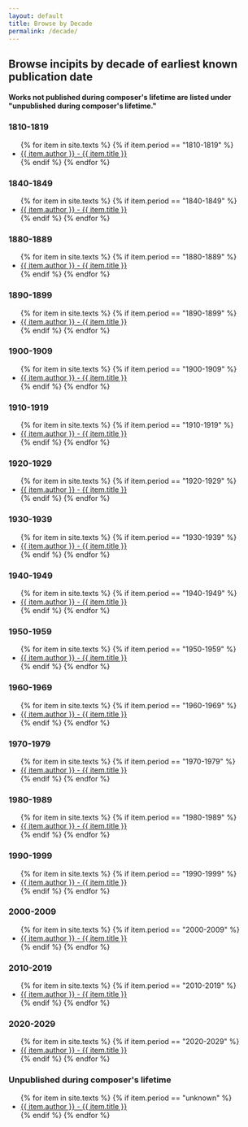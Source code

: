 ```yaml
---
layout: default
title: Browse by Decade
permalink: /decade/
---
```

## Browse incipits by decade of earliest known publication date
#### Works not published during composer's lifetime are listed under "unpublished during composer's lifetime."

<div class="toc">

  <h3>1810-1819</h3>
    <ul class="texts">
    {% for item in site.texts %}
      {% if item.period == "1810-1819" %}
          <li class="text-author.text-title">
          <a href="{{ site.baseurl }}{{ item.url }}">
         {{ item.author }} -
         {{ item.title }}
              </a>
    </li>
      {% endif %}
    {% endfor %}
</ul>


  <h3>1840-1849</h3>
    <ul class="texts">
    {% for item in site.texts %}
      {% if item.period == "1840-1849" %}
          <li class="text-author.text-title">
          <a href="{{ site.baseurl }}{{ item.url }}">
        {{ item.author }} -
         {{ item.title }}
              </a>
    </li>
      {% endif %}
    {% endfor %}
</ul>


  <h3>1880-1889</h3>
    <ul class="texts">
    {% for item in site.texts %}
      {% if item.period == "1880-1889" %}
          <li class="text-author.text-title">
          <a href="{{ site.baseurl }}{{ item.url }}">
        {{ item.author }} -
         {{ item.title }}
              </a>
    </li>
      {% endif %}
    {% endfor %}
</ul>

  <h3>1890-1899</h3>
    <ul class="texts">
    {% for item in site.texts %}
      {% if item.period == "1890-1899" %}
          <li class="text-author.text-title">
          <a href="{{ site.baseurl }}{{ item.url }}">
        {{ item.author }} -
         {{ item.title }}
              </a>
    </li>
      {% endif %}
    {% endfor %}
</ul>

  <h3>1900-1909</h3>
    <ul class="texts">
    {% for item in site.texts %}
      {% if item.period == "1900-1909" %}
          <li class="text-author.text-title">
          <a href="{{ site.baseurl }}{{ item.url }}">
         {{ item.author }} -
         {{ item.title }}
              </a>
    </li>
      {% endif %}
    {% endfor %}
</ul>

  <h3>1910-1919</h3>
    <ul class="texts">
    {% for item in site.texts %}
      {% if item.period == "1910-1919" %}
          <li class="text-author.text-title">
          <a href="{{ site.baseurl }}{{ item.url }}">
        {{ item.author }} -
         {{ item.title }}
              </a>
    </li>
      {% endif %}
    {% endfor %}
</ul>

  <h3>1920-1929</h3>
    <ul class="texts">
    {% for item in site.texts %}
      {% if item.period == "1920-1929" %}
          <li class="text-author.text-title">
          <a href="{{ site.baseurl }}{{ item.url }}">
        {{ item.author }} -
         {{ item.title }}
              </a>
    </li>
      {% endif %}
    {% endfor %}
</ul>

  <h3>1930-1939</h3>
    <ul class="texts">
    {% for item in site.texts %}
      {% if item.period == "1930-1939" %}
          <li class="text-author.text-title">
          <a href="{{ site.baseurl }}{{ item.url }}">
        {{ item.author }} -
         {{ item.title }}
              </a>
    </li>
      {% endif %}
    {% endfor %}
</ul>

  <h3>1940-1949</h3>
    <ul class="texts">
    {% for item in site.texts %}
      {% if item.period == "1940-1949" %}
          <li class="text-author.text-title">
          <a href="{{ site.baseurl }}{{ item.url }}">
        {{ item.author }} -
         {{ item.title }}
              </a>
    </li>
      {% endif %}
    {% endfor %}
</ul>

  <h3>1950-1959</h3>
    <ul class="texts">
    {% for item in site.texts %}
      {% if item.period == "1950-1959" %}
          <li class="text-author.text-title">
          <a href="{{ site.baseurl }}{{ item.url }}">
        {{ item.author }} -
         {{ item.title }}
              </a>
    </li>
      {% endif %}
    {% endfor %}
</ul>

  <h3>1960-1969</h3>
    <ul class="texts">
    {% for item in site.texts %}
      {% if item.period == "1960-1969" %}
          <li class="text-author.text-title">
          <a href="{{ site.baseurl }}{{ item.url }}">
        {{ item.author }} -
         {{ item.title }}
              </a>
    </li>
      {% endif %}
    {% endfor %}
</ul>

  <h3>1970-1979</h3>
    <ul class="texts">
    {% for item in site.texts %}
      {% if item.period == "1970-1979" %}
          <li class="text-author.text-title">
          <a href="{{ site.baseurl }}{{ item.url }}">
        {{ item.author }} -
         {{ item.title }}
              </a>
    </li>
      {% endif %}
    {% endfor %}
</ul>

  <h3>1980-1989</h3>
    <ul class="texts">
    {% for item in site.texts %}
      {% if item.period == "1980-1989" %}
          <li class="text-author.text-title">
          <a href="{{ site.baseurl }}{{ item.url }}">
        {{ item.author }} -
         {{ item.title }}
              </a>
    </li>
      {% endif %}
    {% endfor %}
</ul>

  <h3>1990-1999</h3>
    <ul class="texts">
    {% for item in site.texts %}
      {% if item.period == "1990-1999" %}
          <li class="text-author.text-title">
          <a href="{{ site.baseurl }}{{ item.url }}">
        {{ item.author }} -
         {{ item.title }}
              </a>
    </li>
      {% endif %}
    {% endfor %}
</ul>

  <h3>2000-2009</h3>
    <ul class="texts">
    {% for item in site.texts %}
      {% if item.period == "2000-2009" %}
          <li class="text-author.text-title">
          <a href="{{ site.baseurl }}{{ item.url }}">
        {{ item.author }} -
         {{ item.title }}
              </a>
    </li>
      {% endif %}
    {% endfor %}
</ul>

  <h3>2010-2019</h3>
    <ul class="texts">
    {% for item in site.texts %}
      {% if item.period == "2010-2019" %}
          <li class="text-author.text-title">
          <a href="{{ site.baseurl }}{{ item.url }}">
        {{ item.author }} -
         {{ item.title }}
              </a>
    </li>
      {% endif %}
    {% endfor %}
</ul>

  <h3>2020-2029</h3>
    <ul class="texts">
    {% for item in site.texts %}
      {% if item.period == "2020-2029" %}
          <li class="text-author.text-title">
          <a href="{{ site.baseurl }}{{ item.url }}">
        {{ item.author }} -
         {{ item.title }}
              </a>
    </li>
      {% endif %}
    {% endfor %}
</ul>

<h3>Unpublished during composer's lifetime</h3>
    <ul class="texts">
    {% for item in site.texts %}
      {% if item.period == "unknown" %}
          <li class="text-author.text-title">
          <a href="{{ site.baseurl }}{{ item.url }}">
        {{ item.author }} -
         {{ item.title }}
              </a>
    </li>
      {% endif %}
    {% endfor %}
</ul>
</div>